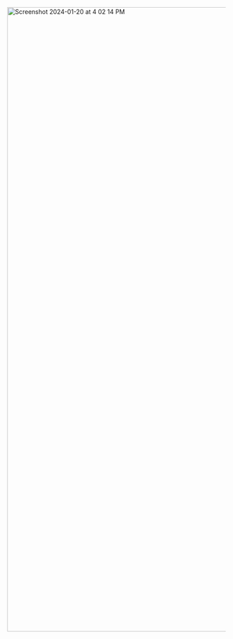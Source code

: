 <img width="1440" alt="Screenshot 2024-01-20 at 4 02 14 PM" src="https://github.com/arpitac01/skills-resolve-merge-conflicts/assets/156526342/25bdc83b-ad5b-4aa4-aef5-60241bbe819d">
